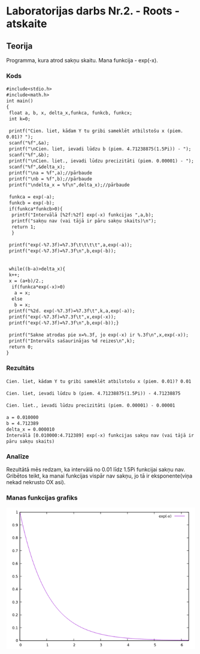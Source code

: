 # Laboratorijas darbs Nr.2. - Roots - atskaite

## Teorija
Programma, kura atrod sakņu skaitu. Mana funkcija - exp(-x).

### Kods
```
#include<stdio.h>
#include<math.h>
int main()
{
 float a, b, x, delta_x,funkca, funkcb, funkcx;
 int k=0;

 printf("Cien. liet, kādam Y tu gribi sameklēt atbilstošu x (piem. 0.01)? ");
 scanf("%f",&a);
 printf("\nCien. liet, ievadi lūdzu b (piem. 4.71238875(1.5Pi)) - ");
 scanf("%f",&b);
 printf("\nCien. liet., ievadi lūdzu precizitāti (piem. 0.00001) - ");
 scanf("%f",&delta_x);
 printf("\na = %f",a);//pārbaude
 printf("\nb = %f",b);//pārbaude
 printf("\ndelta_x = %f\n",delta_x);//pārbaude

 funkca = exp(-a);
 funkcb = exp(-b);
 if(funkca*funkcb>0){
  printf("Intervālā [%2f:%2f] exp(-x) funkcijas ",a,b);
  printf("sakņu nav (vai tājā ir pāru sakņu skaits)\n");
  return 1;
  }

 printf("exp(-%7.3f)=%7.3f\t\t\t\t",a,exp(-a));
 printf("exp(-%7.3f)=%7.3f\n",b,exp(-b));


 while((b-a)>delta_x){
 k++;
 x = (a+b)/2.;
  if(funkca*exp(-x)>0)
   a = x;
  else
   b = x;
 printf("%2d. exp(-%7.3f)=%7.3f\t",k,a,exp(-a));
 printf("exp(-%7.3f)=%7.3f\t",x,exp(-x));
 printf("exp(-%7.3f)=%7.3f\n",b,exp(-b));}

 printf("Sakne atrodas pie x=%.3f, jo exp(-x) ir %.3f\n",x,exp(-x));
 printf("Intervāls sašaurinājas %d reizes\n",k);
 return 0;
}
```
 

### Rezultāts
```
Cien. liet, kādam Y tu gribi sameklēt atbilstošu x (piem. 0.01)? 0.01

Cien. liet, ievadi lūdzu b (piem. 4.71238875(1.5Pi)) - 4.71238875

Cien. liet., ievadi lūdzu precizitāti (piem. 0.00001) - 0.00001

a = 0.010000
b = 4.712389
delta_x = 0.000010
Intervālā [0.010000:4.712389] exp(-x) funkcijas sakņu nav (vai tājā ir pāru sakņu skaits)

```

### Analīze
Rezultātā mēs redzam, ka intervālā no 0.01 līdz 1.5Pi funkcijai sakņu nav. Gribētos teikt, ka manai funkcijas vispār nav sakņu, jo tā ir eksponente(viņa nekad nekrusto OX asi).

### Manas funkcijas grafiks
![Funkcijas grafiks](https://github.com/Duz132/RTR105/blob/master/Darbi/1course_1semestr_c_lang/LABORI/exp(-x)_grafiks.png)

